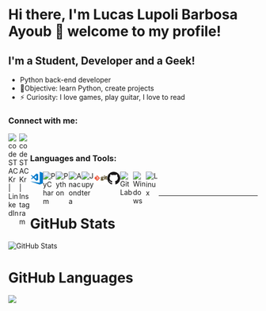 # Hi there, I'm Lucas Lupoli Barbosa Ayoub 👋 welcome to my profile!

## I'm a Student, Developer and a Geek!

- Python back-end developer
- 🥇Objective: learn Python, create projects
- ⚡ Curiosity: I love games, play guitar, I love to read

### Connect with me:

[<img align="left" alt="codeSTACKr | LinkedIn" width="22px" src="https://cdn.jsdelivr.net/npm/simple-icons@v3/icons/linkedin.svg" />][linkedin]
[<img align="left" alt="codeSTACKr | Instagram" width="22px" src="https://cdn.jsdelivr.net/npm/simple-icons@v3/icons/instagram.svg" />][instagram]

<br />

### Languages and Tools:

<img align="left" alt="Visual Studio Code" width="26px" src="https://raw.githubusercontent.com/github/explore/80688e429a7d4ef2fca1e82350fe8e3517d3494d/topics/visual-studio-code/visual-studio-code.png" />
<img align="left" alt="PyCharm" width="26px" src="https://simpleicons.org/icons/pycharm.svg"/>
<img align="left" alt="Python" width="26px" src="https://simpleicons.org/icons/python.svg"/>
<img align="left" alt="Anaconda" width="26px" src="https://simpleicons.org/icons/anaconda.svg"/>
<img align="left" alt="Jupyter" width="26px" src="https://simpleicons.org/icons/jupyter.svg"/>
<img align="left" alt="Git" width="26px" src="https://raw.githubusercontent.com/github/explore/80688e429a7d4ef2fca1e82350fe8e3517d3494d/topics/git/git.png" />
<img align="left" alt="GitHub" width="26px" src="https://raw.githubusercontent.com/github/explore/78df643247d429f6cc873026c0622819ad797942/topics/github/github.png" />
<img align="left" alt="GitLab" width="26px" src="https://simpleicons.org/icons/gitlab.svg"/>
<img align="left" alt="Windows" width="26px" src="https://simpleicons.org/icons/windows.svg"/>
<img align="left" alt="Linux" width="26px" src="https://simpleicons.org/icons/linux.svg"/>

<br />
<br />

---

<h1>GitHub Stats</h1>
<p><img src="https://github-readme-stats.vercel.app/api?username=LucasAyoub&amp;show_icons=true" alt="GitHub Stats"></p>

<h1>GitHub Languages</h1>
<p><img align="left" src="https://github-readme-stats.vercel.app/api/top-langs/?username=LucasAyoub&layout=compact&hide=html" /></p>

[instagram]: https://www.instagram.com/luc.ayoub/?hl=pt-br
[linkedin]: https://www.linkedin.com/in/lucas-ayoub-549a72201/

